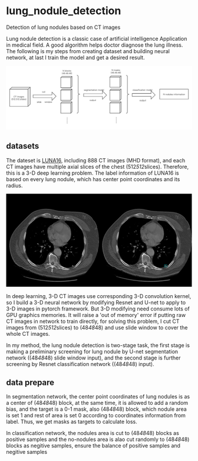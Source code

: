 # lung_nodule_detection
Detection of lung nodules based on CT images 

Lung nodule detection is a classic case of artificial intelligence Application in medical field. A good algorithm helps doctor diagnose the lung illness. The following is my steps from creating dataset and building neural network, at last I train the model and get a desired result.

![](readimg/img1.jpg)

## datasets
The dateset is [LUNA16](http://academictorrents.com/collection/luna-lung-nodule-analysis-16---isbi-2016-challenge), including 888 CT images (MHD format), and each CT images have multiple axial slices of the chest (512*512*slices). Therefore, this is a 3-D deep learning problem. The label information of LUNA16 is based on every lung nodule, which has center point coordinates and its radius.

![](readimg/img2.jpg)

In deep learning, 3-D CT images use corresponding 3-D convolution kernel, so I build a 3-D neural network by modifying Resnet and U-net to apply to 3-D images in pytorch framework. But 3-D modifying need consume lots of GPU graphics memories. It will raise a 'out of memory' error if putting raw CT images in network to train directly, for solving this problem, I cut CT images from (512*512*slices) to (48*48*48) and use slide window to cover the whole CT images.

In my method, the lung nodule detection is two-stage task, the first stage is making a preliminary screening for lung nodule by U-net segmentation network ((48*48*48) slide window input), and the second stage is further screening by Resnet classification network ((48*48*48) input).

## data prepare
In segmentation network, the center point coordinates of lung nodules is as a center of (48*48*48) block, at the same time, it is allowed to add a random bias, and the target is a 0-1 mask, also (48*48*48) block, which nodule area is set 1 and rest of area is set 0  according to coordinates information from label. Thus, we get masks as targets to calculate loss.

In classification network, the nodules area is cut to (48*48*48) blocks as positive samples and the no-nodules area is alao cut randomly to (48*48*48) blocks as negitive samples, ensure the balance of positive samples and negitive samples
 




